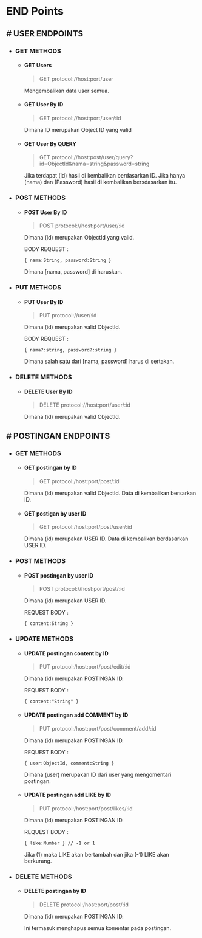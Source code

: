 # END Points #

## # USER ENDPOINTS
* ### GET METHODS
   * #### GET Users
      >GET protocol://host:port/user

      Mengembalikan data user semua.
   * #### GET User By ID
      >GET protocol://host:port/user/:id
      
      Dimana ID merupakan Object ID yang valid
   * #### GET User By QUERY
      >GET protocol://host:post/user/query?id=ObjectId&nama=string&password=string

      Jika terdapat (id) hasil di kembalikan berdasarkan ID. Jika hanya (nama) dan (Password) hasil di kembalikan bersdasarkan itu.
* ### POST METHODS
   * #### POST User By ID
      >POST protocol://host:port/user/:id

      Dimana (id) merupakan ObjectId yang valid.

      BODY REQUEST :
      
         { nama:String, password:String }

      Dimana [nama, password] di haruskan.
* ### PUT METHODS
   * #### PUT User By ID
      >PUT protocol://user/:id

      Dimana (id) merupakan valid ObjectId.

      BODY REQUEST :

         { nama?:string, password?:string }

      Dimana salah satu dari [nama, password] harus di sertakan.
* ### DELETE METHODS
   * #### DELETE User By ID
      >DELETE protocol://host:port/user/:id

      Dimana (id) merupakan valid ObjectId.

## # POSTINGAN ENDPOINTS
* ### GET METHODS
   * #### GET postingan by ID
      >GET protocol:/host:port/post/:id

      Dimana (id) merupakan valid ObjectId. Data di kembalikan bersarkan ID.
   * #### GET postigan by user ID
      >GET protocol:/host:port/post/user/:id

      Dimana (id) merupakan USER ID. Data di kembalikan berdasarkan USER ID.
* ### POST METHODS
   * #### POST postingan by user ID
      >POST protocol://host:port/post/:id

      Dimana (id) merupakan USER ID.

      REQUEST BODY :
         
         { content:String }
* ### UPDATE METHODS
   * #### UPDATE postingan content by ID
      >PUT protocol:/host:port/post/edit/:id

      Dimana (id) merupakan POSTINGAN ID.

      REQUEST BODY :

         { content:"String" }
   * #### UPDATE postingan add COMMENT by ID
      >PUT protocol:/host:port/post/comment/add/:id

      Dimana (id) merupakan POSTINGAN ID.

      REQUEST BODY :

         { user:ObjectId, comment:String }

      Dimana (user) merupakan ID dari user yang mengomentari postingan.
   * #### UPDATE postingan add LIKE by ID
      >PUT protocol:/host:port/post/likes/:id

      Dimana (id) merupakan POSTINGAN ID.

      REQUEST BODY :

         { like:Number } // -1 or 1

      Jika (1) maka LIKE akan bertambah dan jika (-1) LIKE akan berkurang.
* ### DELETE METHODS
   * #### DELETE postingan by ID
      >DELETE protocol:/host:port/post/:id

      Dimana (id) merupakan POSTINGAN ID.

      Ini termasuk menghapus semua komentar pada postingan.